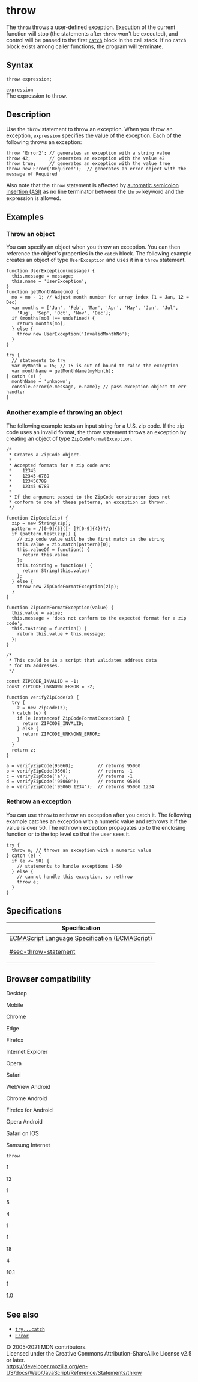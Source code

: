 # throw

The `throw` throws a user-defined exception. Execution of the current function will stop (the statements after `throw` won't be executed), and control will be passed to the first [`catch`](try...catch) block in the call stack. If no `catch` block exists among caller functions, the program will terminate.

## Syntax

    throw expression;

`expression`  
The expression to throw.

## Description

Use the `throw` statement to throw an exception. When you throw an exception, `expression` specifies the value of the exception. Each of the following throws an exception:

    throw 'Error2'; // generates an exception with a string value
    throw 42;       // generates an exception with the value 42
    throw true;     // generates an exception with the value true
    throw new Error('Required');  // generates an error object with the message of Required

Also note that the `throw` statement is affected by [automatic semicolon insertion (ASI)](../lexical_grammar#automatic_semicolon_insertion) as no line terminator between the `throw` keyword and the expression is allowed.

## Examples

### Throw an object

You can specify an object when you throw an exception. You can then reference the object's properties in the `catch` block. The following example creates an object of type `UserException` and uses it in a `throw` statement.

    function UserException(message) {
      this.message = message;
      this.name = 'UserException';
    }
    function getMonthName(mo) {
      mo = mo - 1; // Adjust month number for array index (1 = Jan, 12 = Dec)
      var months = ['Jan', 'Feb', 'Mar', 'Apr', 'May', 'Jun', 'Jul',
        'Aug', 'Sep', 'Oct', 'Nov', 'Dec'];
      if (months[mo] !== undefined) {
        return months[mo];
      } else {
        throw new UserException('InvalidMonthNo');
      }
    }

    try {
      // statements to try
      var myMonth = 15; // 15 is out of bound to raise the exception
      var monthName = getMonthName(myMonth);
    } catch (e) {
      monthName = 'unknown';
      console.error(e.message, e.name); // pass exception object to err handler
    }

### Another example of throwing an object

The following example tests an input string for a U.S. zip code. If the zip code uses an invalid format, the throw statement throws an exception by creating an object of type `ZipCodeFormatException`.

    /*
     * Creates a ZipCode object.
     *
     * Accepted formats for a zip code are:
     *    12345
     *    12345-6789
     *    123456789
     *    12345 6789
     *
     * If the argument passed to the ZipCode constructor does not
     * conform to one of these patterns, an exception is thrown.
     */

    function ZipCode(zip) {
      zip = new String(zip);
      pattern = /[0-9]{5}([- ]?[0-9]{4})?/;
      if (pattern.test(zip)) {
        // zip code value will be the first match in the string
        this.value = zip.match(pattern)[0];
        this.valueOf = function() {
          return this.value
        };
        this.toString = function() {
          return String(this.value)
        };
      } else {
        throw new ZipCodeFormatException(zip);
      }
    }

    function ZipCodeFormatException(value) {
      this.value = value;
      this.message = 'does not conform to the expected format for a zip code';
      this.toString = function() {
        return this.value + this.message;
      };
    }

    /*
     * This could be in a script that validates address data
     * for US addresses.
     */

    const ZIPCODE_INVALID = -1;
    const ZIPCODE_UNKNOWN_ERROR = -2;

    function verifyZipCode(z) {
      try {
        z = new ZipCode(z);
      } catch (e) {
        if (e instanceof ZipCodeFormatException) {
          return ZIPCODE_INVALID;
        } else {
          return ZIPCODE_UNKNOWN_ERROR;
        }
      }
      return z;
    }

    a = verifyZipCode(95060);         // returns 95060
    b = verifyZipCode(9560);          // returns -1
    c = verifyZipCode('a');           // returns -1
    d = verifyZipCode('95060');       // returns 95060
    e = verifyZipCode('95060 1234');  // returns 95060 1234

### Rethrow an exception

You can use `throw` to rethrow an exception after you catch it. The following example catches an exception with a numeric value and rethrows it if the value is over 50. The rethrown exception propagates up to the enclosing function or to the top level so that the user sees it.

    try {
      throw n; // throws an exception with a numeric value
    } catch (e) {
      if (e <= 50) {
        // statements to handle exceptions 1-50
      } else {
        // cannot handle this exception, so rethrow
        throw e;
      }
    }

## Specifications

<table><thead><tr class="header"><th>Specification</th></tr></thead><tbody><tr class="odd"><td><a href="https://tc39.es/ecma262/#sec-throw-statement">ECMAScript Language Specification (ECMAScript) 
<br/>

<span class="small">#sec-throw-statement</span></a></td></tr></tbody></table>

## Browser compatibility

Desktop

Mobile

Chrome

Edge

Firefox

Internet Explorer

Opera

Safari

WebView Android

Chrome Android

Firefox for Android

Opera Android

Safari on IOS

Samsung Internet

`throw`

1

12

1

5

4

1

1

18

4

10.1

1

1.0

## See also

-   [`try...catch`](try...catch)
-   [`Error`](../global_objects/error)

© 2005-2021 MDN contributors.  
Licensed under the Creative Commons Attribution-ShareAlike License v2.5 or later.  
<a href="https://developer.mozilla.org/en-US/docs/Web/JavaScript/Reference/Statements/throw" class="_attribution-link">https://developer.mozilla.org/en-US/docs/Web/JavaScript/Reference/Statements/throw</a>
